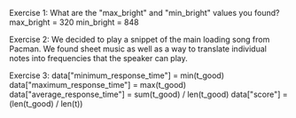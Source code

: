 Exercise 1: What are the "max_bright" and "min_bright" values you found?
    max_bright = 320
    min_bright = 848

Exercise 2: We decided to play a snippet of the main loading song from Pacman. We found sheet music as well as a way to translate individual notes into frequencies that the speaker can play. 

Exercise 3: 
    data["minimum_response_time"] = min(t_good)
    data["maximum_response_time"] = max(t_good)
    data["average_response_time"] = sum(t_good) / len(t_good)
    data["score"] = (len(t_good) / len(t))
